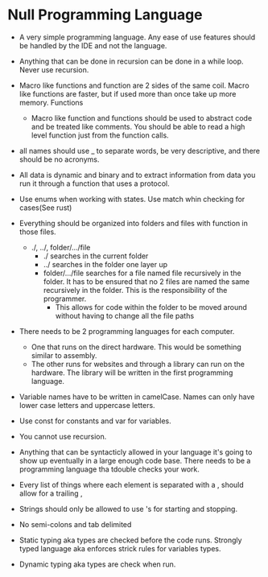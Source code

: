 # Null Programming Language

- A very simple programming language. Any ease of use features should be handled by the IDE and not the language.

- Anything that can be done in recursion can be done in a while loop. Never use recursion.
- Macro like functions and function are 2 sides of the same coil. Macro like functions are faster, but if used more than once take up more memory. Functions 
	- Macro like function and functions should be used to abstract code and be treated like comments. You should be able to read a high level function just from the function calls.
- all names should use _ to separate words, be very descriptive, and there should be no acronyms.
- All data is dynamic and binary and to extract information from data you run it through a function that uses a protocol.
- Use enums when working with states. Use match whin checking for cases(See rust)
- Everything should be organized into folders and files with function in those files.
	- ./, ../, folder/.../file
		- ./ searches in the current folder
		- ../ searches in the folder one layer up
		- folder/.../file searches for a file named file recursively in the folder. It has to be ensured that no 2 files are named the same recursively in the folder. This is the responsibility of the programmer.
			- This allows for code within the folder to be moved around without having to change all the file paths

- There needs to be 2 programming languages for each computer.
	- One that runs on the direct hardware. This would be something similar to assembly.
	- The other runs for websites and through a library can run on the hardware. The library will be written in the first programming language.



- Variable names have to be written in camelCase. Names can only have lower case letters and uppercase letters.
- Use const for constants and var for variables.
- You cannot use recursion.
- Anything that can be syntacticly allowed in your language it's going to show up eventually in a large enough code base. There needs to be a programming language tha tdouble checks your work.
- Every list of things where each element is separated with a , should allow for a trailing ,
- Strings should only be allowed to use 's for starting and stopping.
- No semi-colons and tab delimited


- Static typing aka types are checked before the code runs. Strongly typed language aka enforces strick rules for variables types.
- Dynamic typing aka types are check when run.